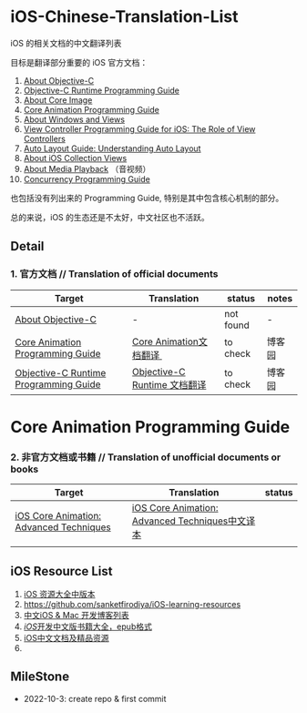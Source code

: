 # iOS-Chinese-Translation-List

iOS 的相关文档的中文翻译列表

目标是翻译部分重要的 iOS 官方文档：

1. [About Objective-C](https://developer.apple.com/library/archive/documentation/Cocoa/Conceptual/ProgrammingWithObjectiveC/Introduction/Introduction.html#//apple_ref/doc/uid/TP40011210-CH1-SW1)
2. [Objective-C Runtime Programming Guide](https://developer.apple.com/library/archive/documentation/Cocoa/Conceptual/ObjCRuntimeGuide/Articles/ocrtVersionsPlatforms.html#//apple_ref/doc/uid/TP40008048-CH106-SW1)
3. [About Core Image](https://file+.vscode-resource.vscode-cdn.net/Users/bytedance/Code/github/iOS-Chinese-Translation-List/https%3A%2F%2Fdeveloper.apple.com%2Flibrary%2Farchive%2Fdocumentation%2FGraphicsImaging%2FConceptual%2FCoreImaging%2Fci_intro%2Fci_intro.html%23%2F%2Fapple_ref%2Fdoc%2Fuid%2FTP30001185-CH1-TPXREF101)
4. [Core Animation Programming Guide](https://developer.apple.com/library/archive/documentation/Cocoa/Conceptual/CoreAnimation_guide/Introduction/Introduction.html#//apple_ref/doc/uid/TP40004514)
5. [About Windows and Views](https://file+.vscode-resource.vscode-cdn.net/Users/bytedance/Code/github/iOS-Chinese-Translation-List/https%3A%2F%2Fdeveloper.apple.com%2Flibrary%2Farchive%2Fdocumentation%2FWindowsViews%2FConceptual%2FViewPG_iPhoneOS%2FIntroduction%2FIntroduction.html)
6. [View Controller Programming Guide for iOS: The Role of View Controllers](https://file+.vscode-resource.vscode-cdn.net/Users/bytedance/Code/github/iOS-Chinese-Translation-List/https%3A%2F%2Fdeveloper.apple.com%2Flibrary%2Farchive%2Ffeaturedarticles%2FViewControllerPGforiPhoneOS%2Findex.html)
7. [Auto Layout Guide: Understanding Auto Layout](https://file+.vscode-resource.vscode-cdn.net/Users/bytedance/Code/github/iOS-Chinese-Translation-List/https%3A%2F%2Fdeveloper.apple.com%2Flibrary%2Farchive%2Fdocumentation%2FUserExperience%2FConceptual%2FAutolayoutPG%2Findex.html)
8. [About iOS Collection Views](https://file+.vscode-resource.vscode-cdn.net/Users/bytedance/Code/github/iOS-Chinese-Translation-List/https%3A%2F%2Fdeveloper.apple.com%2Flibrary%2Farchive%2Fdocumentation%2FWindowsViews%2FConceptual%2FCollectionViewPGforIOS%2FIntroduction%2FIntroduction.html)
9. [About Media Playback](https://developer.apple.com/library/archive/documentation/AudioVideo/Conceptual/MediaPlaybackGuide/Contents/Resources/en.lproj/Introduction/Introduction.html#//apple_ref/doc/uid/TP40016757) （音视频）
10. [Concurrency Programming Guide](https://developer.apple.com/library/archive/documentation/General/Conceptual/ConcurrencyProgrammingGuide/Introduction/Introduction.html)

也包括没有列出来的 Programming Guide, 特别是其中包含核心机制的部分。

总的来说，iOS 的生态还是不太好，中文社区也不活跃。

## Detail

### 1.  官方文档 // Translation of official documents

| Target                                                                                                                                                                                                            | Translation                                                                 | status    | notes |
| ----------------------------------------------------------------------------------------------------------------------------------------------------------------------------------------------------------------- | --------------------------------------------------------------------------- | --------- | ----- |
| [About Objective-C](https://developer.apple.com/library/archive/documentation/Cocoa/Conceptual/ProgrammingWithObjectiveC/Introduction/Introduction.html#//apple_ref/doc/uid/TP40011210-CH1-SW1)                   | -                                                                           | not found | -     |
| [Core Animation Programming Guide](https://developer.apple.com/library/archive/documentation/Cocoa/Conceptual/CoreAnimation_guide/Introduction/Introduction.html#//apple_ref/doc/uid/TP40004514)                  | [Core Animation文档翻译 ](https://www.cnblogs.com/zhouyubo/p/8279741.html)      | to check  | 博客园   |
| [Objective-C Runtime Programming Guide](https://developer.apple.com/library/archive/documentation/Cocoa/Conceptual/ObjCRuntimeGuide/Articles/ocrtVersionsPlatforms.html#//apple_ref/doc/uid/TP40008048-CH106-SW1) | [Objective-C Runtime 文档翻译](https://www.cnblogs.com/zhouyubo/p/8435126.html) | to check  | 博客园   |

# Core Animation Programming Guide

### 2. 非官方文档或书籍 // Translation of unofficial documents or books

| Target                                                                                                                                                                                                                    | Translation                                                                                       | status |
| ------------------------------------------------------------------------------------------------------------------------------------------------------------------------------------------------------------------------- | ------------------------------------------------------------------------------------------------- | ------ |
| [iOS Core Animation: Advanced Techniques](https://www.amazon.com/iOS-Core-Animation-Advanced-Techniques-ebook/dp/B00EHJCORC/ref=sr_1_1?ie=UTF8&qid=1423192842&sr=8-1&keywords=Core+Animation+Advanced+Techniqueshttps://) | [iOS Core Animation: Advanced Techniques中文译本](https://zsisme.gitbooks.io/ios-/content/index.html) |        |
|                                                                                                                                                                                                                           |                                                                                                   |        |

## iOS Resource List

1. [iOS 资源大全中版本](https://github.com/jobbole/awesome-ios-cn)
2. https://github.com/sanketfirodiya/iOS-learning-resources
3. [中文iOS & Mac 开发博客列表](https://github.com/tangqiaoboy/iOSBlogCN)
4. [*iOS*开发中文版书籍大全，epub格式](https://github.com/imlifengfeng/iOSDevBookZH)
5. [iOS中文文档及精品资源](https://github.com/mytcer/ios-docs-cn)
6. 

## MileStone

* 2022-10-3: create repo & first commit
